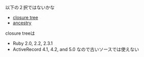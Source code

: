 
以下の２択ではないかな

+ [closure tree](https://github.com/mceachen/closure_tree)
+ [ancestry](https://github.com/stefankroes/ancestry)

closure treeは
* Ruby 2.0, 2.2, 2.3.1
* ActiveRecord 4.1, 4.2, and 5.0
なので古いソースでは使えない
